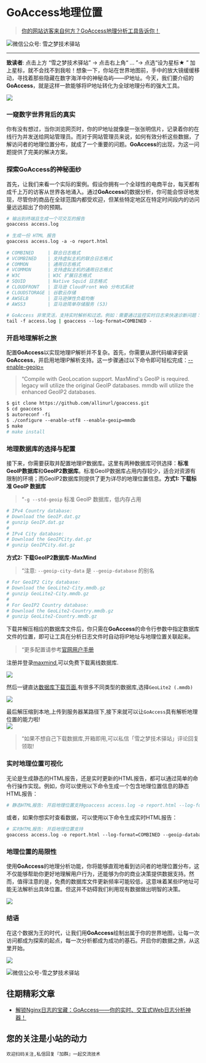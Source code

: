 # GoAccess地理位置

> [你的网站访客来自何方？GoAccess地理分析工具告诉你！ ](https://mp.weixin.qq.com/s?__biz=MzU3NTc1MDMwOQ==&mid=2247484416&idx=1&sn=769d951e80b61b6d9de4d543dfab0a96&chksm=fd1f2dcaca68a4dcc06c741978d3555ad4c2d2cce58cecbdbdfdc0e1278be084c592b1aa7dfd&payreadticket=HGcl03MA2kBVL4aYDgQZf8tVGobSOtHi3s6JshgR1CWosHXlok7r5l3qiWwwNvtQbSLnZw0#rd)

![微信公众号: 雪之梦技术驿站](/assets/picgo/183223911bf8331efdc5b61a90e0f50d.gif)

---

**致读者**: 点击上方 “雪之梦技术驿站” → 点击右上角“ ... ”→ 点选“设为星标★ ” 加上星标，就不会找不到我啦！想象一下，你站在世界地图前，手中的放大镜缓缓移动，寻找着那些隐藏在数字海洋中的神秘岛屿——IP地址。今天，我们要介绍的**GoAccess**，就是这样一款能够将IP地址转化为全球地理分布的强大工具。

![](/assets/picgo/5f96fc3a15d064a5e3e3fde96aa2305a.png)

### 一窥数字世界背后的真实

你有没有想过，当你浏览网页时，你的IP地址就像是一张张明信片，记录着你的在线行为并发送给网站管理员。而对于网站管理员来说，如何有效分析这些数据，了解访问者的地理位置分布，就成了一个重要的问题。**GoAccess**的出现，为这一问题提供了完美的解决方案。

### 探索GoAccess的神秘面纱

首先，让我们来看一个实际的案例。假设你拥有一个全球性的电商平台，每天都有成千上万的访客从世界各地涌入。通过**GoAccess**的数据分析，你可能会惊讶地发现，尽管你的商品在全球范围内都受欢迎，但某些特定地区在特定时间段内的访问量远远超出了你的预期。

```bash
# 输出到终端且生成一个可交互的报告  
goaccess access.log  
  
# 生成一份 HTML 报告  
goaccess access.log -a -o report.html  
  
# COMBINED     | 联合日志格式  
# VCOMBINED    | 支持虚拟主机的联合日志格式  
# COMMON       | 通用日志格式  
# VCOMMON      | 支持虚拟主机的通用日志格式  
# W3C          | W3C 扩展日志格式  
# SQUID        | Native Squid 日志格式  
# CLOUDFRONT   | 亚马逊 CloudFront Web 分布式系统  
# CLOUDSTORAGE | 谷歌云存储  
# AWSELB       | 亚马逊弹性负载均衡  
# AWSS3        | 亚马逊简单存储服务 (S3)  
  
# GoAccess 非常灵活，支持实时解析和过滤。例如：需要通过监控实时日志来快速诊断问题：  
tail -f access.log | goaccess --log-format=COMBINED -  
```


### 开启地理解析之旅

配置**GoAccess**以实现地理IP解析并不复杂。首先，你需要从源代码编译安装**GoAccess**，并启用地理IP解析支持。这一步骤通过以下命令即可轻松完成：[\--enable-geoip=](https://goaccess.io/download "--enable-geoip=<legacy|mmdb>")

> “Compile with GeoLocation support. MaxMind's GeoIP is required. legacy will utilize the original GeoIP databases. mmdb will utilize the enhanced GeoIP2 databases.

```bash
$ git clone https://github.com/allinurl/goaccess.git   
$ cd goaccess  
$ autoreconf -fi  
$ ./configure --enable-utf8 --enable-geoip=mmdb  
$ make  
# make install  
```

### 地理数据库的选择与配置

接下来，你需要获取并配置地理IP数据库。这里有两种数据库可供选择：**标准GeoIP数据库**和**GeoIP2数据库**。标准GeoIP数据库占用内存较少，适合对资源有限制的环境；而GeoIP2数据库则提供了更为详尽的地理位置信息。**方式1: 下载标准 GeoIP 数据库**

> “`-g --std-geoip` 标准 GeoIP 数据库，低内存占用

```bash
# IPv4 Country database:  
# Download the GeoIP.dat.gz  
# gunzip GeoIP.dat.gz  
#  
# IPv4 City database:  
# Download the GeoIPCity.dat.gz  
# gunzip GeoIPCity.dat.gz  
```

**方式2: 下载GeoIP2数据库-MaxMind**

> “注意: `--geoip-city-data` 是 `--geoip-database` 的别名

```bash
# For GeoIP2 City database:  
# Download the GeoLite2-City.mmdb.gz  
# gunzip GeoLite2-City.mmdb.gz  
#  
# For GeoIP2 Country database:  
# Download the GeoLite2-Country.mmdb.gz  
# gunzip GeoLite2-Country.mmdb.gz  
```

下载并解压相应的数据库文件后，你只需在**GoAccess**的命令行参数中指定数据库文件的位置，即可让工具在分析日志文件时自动将IP地址与地理位置关联起来。

> “更多配置请参考[官网用户手册](https://goaccess.io/man "官网用户手册")

注册并登录[maxmind](https://www.maxmind.com/en/home "maxmind"),可以免费下载离线数据库.

![](/assets/picgo/fb88b176401aa2985ff975947c246941.png)  

然后一键直达[数据库下载页面](https://www.maxmind.com/en/accounts/887917/geoip/downloads "数据库下载页面"),有很多不同类型的数据库,选择`GeoLite2 (.mmdb)`

![](/assets/picgo/55e514094f1ffdebbf4ece1755595876.png)

最后解压缩到本地,上传到服务器某路径下,接下来就可以让`GoAccess`具有解析地理位置的能力啦\!  
![](/assets/picgo/c833ce4e93796b1731be8829f904e36d.png)  
  


> “如果不想自己下载数据库,开箱即用,可以私信「雪之梦技术驿站」评论回复领取\!

### 实时地理位置可视化

无论是生成静态的HTML报告，还是实时更新的HTML报告，都可以通过简单的命令行操作实现。例如，你可以使用以下命令生成一个包含地理位置信息的静态HTML报告：

```bash
# 静态HTML报告: 开启地理位置支持goaccess access.log -o report.html --log-format=COMBINED --geoip-database=/path/to/GeoLite2-City.mmdb
```

或者，如果你想实时查看数据，可以使用以下命令生成实时HTML报告：

```bash
# 实时HTML报告: 开启地理位置支持   
goaccess access.log -o report.html --log-format=COMBINED --geoip-database=/path/to/GeoLite2-City.mmdb --real-time-html --daemonize  
```

### 地理位置的局限性

使用**GoAccess**的地理分析功能，你将能够直观地看到访问者的地理位置分布，这不仅能够帮助你更好地理解用户行为，还能够为你的商业决策提供数据支持。然而，值得注意的是，免费的数据库文件更新频率可能较低，这意味着某些IP地址可能无法解析出具体位置。但这并不妨碍我们利用现有数据做出明智的决策。

![](/assets/picgo/6a01b0d17ace469905d431ae463c3c5e.svg)

### 结语

在这个数据为王的时代，让我们用**GoAccess**绘制出属于你的世界地图，让每一次访问都成为探索的起点，每一次分析都成为成功的基石。开启你的数据之旅，从这里开始。

![](/assets/picgo/51b2dd262df21448aba11c092abae94b.svg)


![微信公众号-雪之梦技术驿站](/assets/picgo/9dd8e5a0702f76903bedb42f9a601885.jpeg)

## 往期精彩文章

- [解锁Nginx日志的宝藏：GoAccess——你的实时、交互式Web日志分析神器！](https://mp.weixin.qq.com/s?__biz=MzU3NTc1MDMwOQ==&mid=2247484364&idx=1&sn=aad6e42c99bacd72322024f9d5e95239&scene=21#wechat_redirect)

## 您的关注是小站的动力

`欢迎扫码关注,私信回复『加群』一起交流技术`